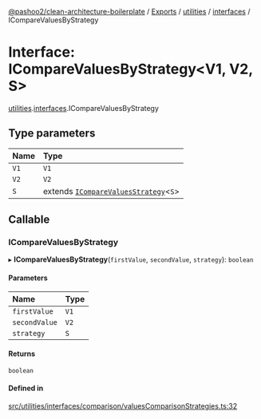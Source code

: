 [@pashoo2/clean-architecture-boilerplate](../README.md) / [Exports](../modules.md) / [utilities](../modules/utilities.md) / [interfaces](../modules/utilities.interfaces.md) / ICompareValuesByStrategy

# Interface: ICompareValuesByStrategy<V1, V2, S\>

[utilities](../modules/utilities.md).[interfaces](../modules/utilities.interfaces.md).ICompareValuesByStrategy

## Type parameters

| Name | Type |
| :------ | :------ |
| `V1` | `V1` |
| `V2` | `V2` |
| `S` | extends [`ICompareValuesStrategy`](utilities.interfaces.icomparevaluesstrategy.md)<`S`\> |

## Callable

### ICompareValuesByStrategy

▸ **ICompareValuesByStrategy**(`firstValue`, `secondValue`, `strategy`): `boolean`

#### Parameters

| Name | Type |
| :------ | :------ |
| `firstValue` | `V1` |
| `secondValue` | `V2` |
| `strategy` | `S` |

#### Returns

`boolean`

#### Defined in

[src/utilities/interfaces/comparison/valuesComparisonStrategies.ts:32](https://github.com/pashoo2/clean-architecture-boilerplate/blob/914ff8c/src/utilities/interfaces/comparison/valuesComparisonStrategies.ts#L32)
